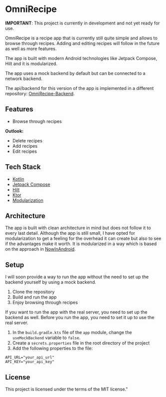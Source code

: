 # OmniRecipe

**IMPORTANT**: This project is currently in development and not yet ready for use.

OmniRecipe is a recipe app that is currently still quite simple and allows to browse through
recipes.
Adding and editing recipes will follow in the future as well as more features.

The app is built with modern Android technologies like Jetpack Compose, Hilt and it is modularized.

The app uses a mock backend by default but can be connected to a network backend.

The api/backend for this version of the app is implemented in a different
repository: [OmniRecipe-Backend](https://github.com/Omerixe/OmniRecipe-Backend).

## Features

- Browse through recipes

**Outlook:**

- Delete recipes
- Add recipes
- Edit recipes

## Tech Stack

- [Kotlin](https://kotlinlang.org/)
- [Jetpack Compose](https://developer.android.com/jetpack/compose)
- [Hilt](https://dagger.dev/hilt/)
- [Ktor](https://ktor.io/)
- [Modularization](https://developer.android.com/topic/modularization)

## Architecture

The app is built with clean architecture in mind but does not follow it to every last detail.
Although the app is still small, I have opted for modularization to get a feeling for the overhead
it can create but also to see if the advantages make it worth.
It is modularized in a way which is based on the approach
in [NowInAndroid](https://github.com/android/nowinandroid/tree/main).

## Setup

I will soon provide a way to run the app without the need to set up the backend yourself by using a
mock backend.

1. Clone the repository
2. Build and run the app
3. Enjoy browsing through recipes

If you want to run the app with the real server, you need to set up the backend as well.
Before you run the app, you need to set it up to use the real server.

1. In the `build.gradle.kts` file of the `app` module, change the `useMockBackend` variable
   to `false`.
2. Create a `secrets.properties` file in the root directory of the project
3. Add the following properties to the file:

```
API_URL="your_api_url"
API_KEY="your_api_key"
```

## License

This project is licensed under the terms of the MIT license."
